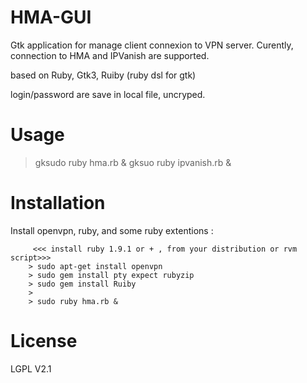 HMA-GUI
=======


Gtk application for manage client connexion to VPN server.
Curently, connection to HMA and IPVanish are supported.

based on Ruby, Gtk3, Ruiby (ruby dsl for gtk)

login/password are save in local file, uncryped.

Usage
=====
> gksudo ruby hma.rb &
> gksuo ruby ipvanish.rb &

Installation
============
Install openvpn, ruby, and some ruby extentions :

```
     <<< install ruby 1.9.1 or + , from your distribution or rvm script>>>
    > sudo apt-get install openvpn
    > sudo gem install pty expect rubyzip
    > sudo gem install Ruiby
    >
    > sudo ruby hma.rb &
```

License
=======
LGPL V2.1



 
